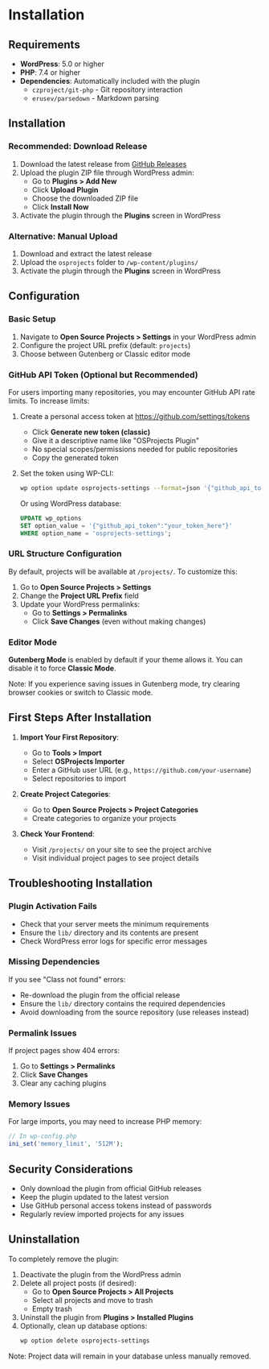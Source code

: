 # Installation

## Requirements

- **WordPress**: 5.0 or higher
- **PHP**: 7.4 or higher
- **Dependencies**: Automatically included with the plugin
  - `czproject/git-php` - Git repository interaction
  - `erusev/parsedown` - Markdown parsing

## Installation

### Recommended: Download Release

1. Download the latest release from [GitHub Releases](https://github.com/magicoli/osprojects/releases)
2. Upload the plugin ZIP file through WordPress admin:
   - Go to **Plugins > Add New**
   - Click **Upload Plugin**
   - Choose the downloaded ZIP file
   - Click **Install Now**
3. Activate the plugin through the **Plugins** screen in WordPress

### Alternative: Manual Upload

1. Download and extract the latest release
2. Upload the `osprojects` folder to `/wp-content/plugins/`
3. Activate the plugin through the **Plugins** screen in WordPress

## Configuration

### Basic Setup

1. Navigate to **Open Source Projects > Settings** in your WordPress admin
2. Configure the project URL prefix (default: `projects`)
3. Choose between Gutenberg or Classic editor mode

### GitHub API Token (Optional but Recommended)

For users importing many repositories, you may encounter GitHub API rate limits. To increase limits:

1. Create a personal access token at https://github.com/settings/tokens
   - Click **Generate new token (classic)**
   - Give it a descriptive name like "OSProjects Plugin"
   - No special scopes/permissions needed for public repositories
   - Copy the generated token

2. Set the token using WP-CLI:
   ```bash
   wp option update osprojects-settings --format=json '{"github_api_token":"your_token_here"}'
   ```

   Or using WordPress database:
   ```sql
   UPDATE wp_options 
   SET option_value = '{"github_api_token":"your_token_here"}' 
   WHERE option_name = 'osprojects-settings';
   ```

### URL Structure Configuration

By default, projects will be available at `/projects/`. To customize this:

1. Go to **Open Source Projects > Settings**
2. Change the **Project URL Prefix** field
3. Update your WordPress permalinks:
   - Go to **Settings > Permalinks**
   - Click **Save Changes** (even without making changes)

### Editor Mode

**Gutenberg Mode** is enabled by default if your theme allows it. You can disable it to force **Classic Mode**.

Note: If you experience saving issues in Gutenberg mode, try clearing browser cookies or switch to Classic mode.

## First Steps After Installation

1. **Import Your First Repository**:
   - Go to **Tools > Import**
   - Select **OSProjects Importer**
   - Enter a GitHub user URL (e.g., `https://github.com/your-username`)
   - Select repositories to import

2. **Create Project Categories**:
   - Go to **Open Source Projects > Project Categories**
   - Create categories to organize your projects

3. **Check Your Frontend**:
   - Visit `/projects/` on your site to see the project archive
   - Visit individual project pages to see project details

## Troubleshooting Installation

### Plugin Activation Fails

- Check that your server meets the minimum requirements
- Ensure the `lib/` directory and its contents are present
- Check WordPress error logs for specific error messages

### Missing Dependencies

If you see "Class not found" errors:
- Re-download the plugin from the official release
- Ensure the `lib/` directory contains the required dependencies
- Avoid downloading from the source repository (use releases instead)

### Permalink Issues

If project pages show 404 errors:
1. Go to **Settings > Permalinks**
2. Click **Save Changes**
3. Clear any caching plugins

### Memory Issues

For large imports, you may need to increase PHP memory:
```php
// In wp-config.php
ini_set('memory_limit', '512M');
```

## Security Considerations

- Only download the plugin from official GitHub releases
- Keep the plugin updated to the latest version
- Use GitHub personal access tokens instead of passwords
- Regularly review imported projects for any issues

## Uninstallation

To completely remove the plugin:

1. Deactivate the plugin from the WordPress admin
2. Delete all project posts (if desired):
   - Go to **Open Source Projects > All Projects**
   - Select all projects and move to trash
   - Empty trash
3. Uninstall the plugin from **Plugins > Installed Plugins**
4. Optionally, clean up database options:
   ```bash
   wp option delete osprojects-settings
   ```

Note: Project data will remain in your database unless manually removed.
